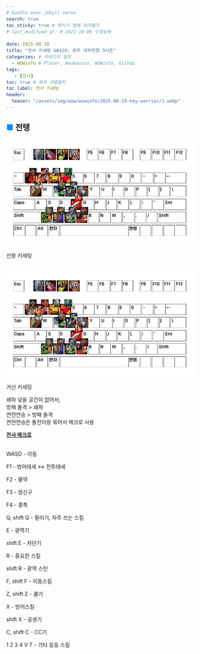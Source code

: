 ```yaml
---
# bundle exec jekyll serve
search: true
toc_sticky: true # 목차가 옆에 따라올지
# last_modified_at: # 2021-10-09 수정날짜

date: 2025-08-20
title: "전사 키세팅 &#124; 와우 내부전쟁 3시즌"
categories: # 카테고리 설정
  - WOWinfo # Plater, Weakauras, WOWinfo, Github
tags:
   - [전사]
toc: true # 목차 사용할지
toc_label: 전사 키세팅
header:
  teaser: "/assets/img/wow/wowinfo/2025-08-19-key-warrior/1.webp"
---
```

## <span style="color:#0b89ff">■</span> 전탱

![alt text](/assets/img/wow/wowinfo/2025-08-19-key-warrior/1.webp)

산왕 키세팅  
<br>

![alt text](/assets/img/wow/wowinfo/2025-08-19-key-warrior/2.webp)

거신 키세팅

쇄파 넣을 공간이 없어서,  
방패 돌격 > 쇄파  
연전연승 > 방패 돌격  
연전연승은 돌진이랑 묶어서 매크로 사용  

[**전사 매크로**](https://dsky3313.github.io/wowinfo/macro-warriror/)
<br>
<br>

WASD - 이동

F1 - 방어태세 ↔ 전투태세

F2 - 물약

F3 - 장신구

F4 - 종특

Q, shift Q - 필러기, 자주 쓰는 스킬

E - 광역기

shift E - 차단기

R - 중요한 스킬

shift R - 광역 스턴

F, shift F - 이동스킬

Z, shift Z - 쿨기

X - 방어스킬

shift X - 공생기

C, shift C - CC기

1 2 3 4 V T - 기타 등등 스킬
